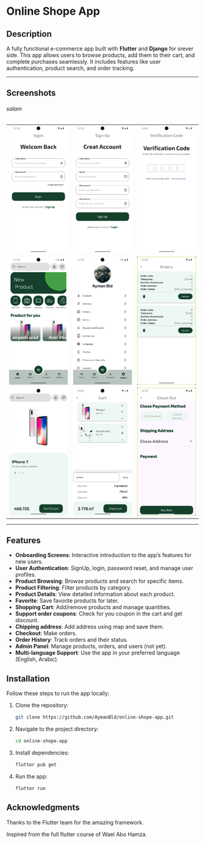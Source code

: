 ﻿# Online Shope App

## Description
A fully functional e-commerce app built with **Flutter** and **Django** for srever side. This app allows users to browse products, add them to their cart, and complete purchases seamlessly. It includes features like user authentication, product search, and order tracking.

---

## Screenshots

<table>
<h6>salam</h6>
  <tr>
    <td><img src="screenshots/login.png" alt="Login Screen"/></td>
    <td><img src="screenshots/signup.png" alt="Registration Screen"/></td>
    <td><img src="screenshots/otp.png" alt="OTP Verification Screen"/></td>
  </tr>
  <tr>
    <td><img src="screenshots/home.png" alt="Home Screen"/></td>
    <td><img src="screenshots/setting.png" alt="Settings Screen"/></td>
    <td><img src="screenshots/orders.png" alt="List and track orders Screen"/></td>
  </tr>
  <tr>
    <td><img src="screenshots/details.png" alt="Product details Screen"/></td>
    <td><img src="screenshots/cart.png" alt="Cart Screen"/></td>
    <td><img src="screenshots/checkout.png" alt="Checkout Screen"/></td>
  </tr>
</table>

---

## Features
- **Onboarding Screens**: Interactive introduction to the app’s features for new users.
- **User Authentication**: SignUp, login, password reset, and manage user profiles.
- **Product Browsing**: Browse products and search for specific items.
- **Product Filtering**: Filter products by category.
- **Product Details**: View detailed information about each product.
- **Favorite**: Save favorite products for later.
- **Shopping Cart**: Add/remove products and manage quantities.
- **Support order coupons**: Check for you coupon in the cart and get discount.
- **Chipping address**: Add address using map and save them.
- **Checkout**: Make orders.
- **Order History**: Track orders and their status.
- **Admin Panel**: Manage products, orders, and users (not yet).
- **Multi-language Support**: Use the app in your preferred language (English, Arabic).

## Installation
Follow these steps to run the app locally:

1. Clone the repository:
   ```bash
   git clone https://github.com/AymanBld/online-shope-app.git
2. Navigate to the project directory:
    ```bash
    cd online-shope-app
3. Install dependencies:
    ```bash
    flutter pub get
4. Run the app: 
    ```bash
    flutter run

## Acknowledgments
Thanks to the Flutter team for the amazing framework.

Inspired from the full flutter course of Wael Abo Hamza.